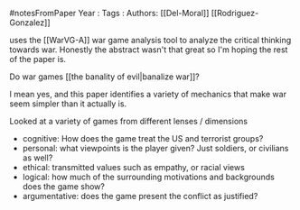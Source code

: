#notesFromPaper
Year   :
Tags   :
Authors: [[Del-Moral]] [[Rodriguez-Gonzalez]]

uses the [[WarVG-A]] war game analysis tool to analyze the critical thinking towards war. Honestly the abstract wasn't that great so I'm hoping the rest of the paper is.

Do war games [[the banality of evil|banalize war]]?

I mean yes, and this paper identifies a variety of mechanics that make war seem simpler than it actually is.

Looked at a variety of games from different lenses / dimensions

 - cognitive: How does the game treat the US and terrorist groups?
 - personal: what viewpoints is the player given? Just soldiers, or civilians as well?
 - ethical: transmitted values such as empathy, or racial views
 - logical: how much of the surrounding motivations and backgrounds does the game show?
 - argumentative: does the game present the conflict as justified?
